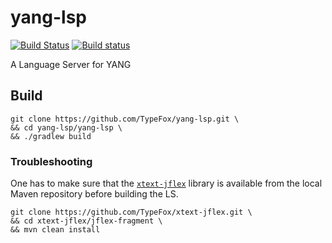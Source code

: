 # yang-lsp
[![Build Status](https://travis-ci.org/yang-tools/yang-lsp.svg?branch=master)](https://travis-ci.org/yang-tools/yang-lsp)
[![Build status](https://ci.appveyor.com/api/projects/status/96eo9k5yo0wtpj50/branch/master?svg=true)](https://ci.appveyor.com/project/kittaakos/yang-lsp/branch/master)

A Language Server for YANG

## Build

    git clone https://github.com/TypeFox/yang-lsp.git \
    && cd yang-lsp/yang-lsp \
    && ./gradlew build

### Troubleshooting

One has to make sure that the [`xtext-jflex`] library is available from the local Maven repository before building the LS.

    git clone https://github.com/TypeFox/xtext-jflex.git \
    && cd xtext-jflex/jflex-fragment \
    && mvn clean install

[`xtext-jflex`]: https://github.com/TypeFox/xtext-jflex
